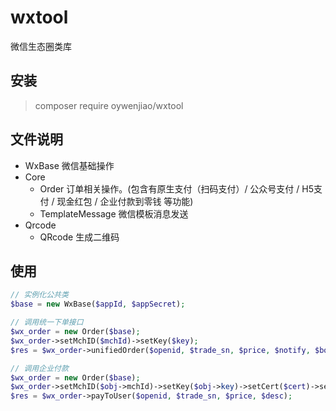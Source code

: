 # wxtool
微信生态圈类库

## 安装

> composer require oywenjiao/wxtool

## 文件说明
+ WxBase 微信基础操作
+ Core 
  + Order 订单相关操作。(包含有原生支付（扫码支付）/ 公众号支付 / H5支付 / 现金红包 / 企业付款到零钱 等功能)
  + TemplateMessage 微信模板消息发送
+ Qrcode
  + QRcode 生成二维码

## 使用

```php
// 实例化公共类
$base = new WxBase($appId, $appSecret);

// 调用统一下单接口
$wx_order = new Order($base);
$wx_order->setMchID($mchId)->setKey($key);
$res = $wx_order->unifiedOrder($openid, $trade_sn, $price, $notify, $body);

// 调用企业付款 
$wx_order = new Order($base);
$wx_order->setMchID($obj->mchId)->setKey($obj->key)->setCert($cert)->setSslKey($key);
$res = $wx_order->payToUser($openid, $trade_sn, $price, $desc);
```

